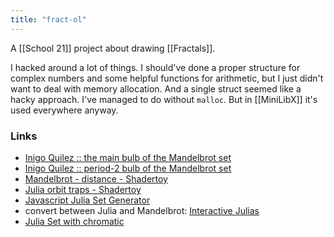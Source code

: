 ```yaml
---
title: "fract-ol"
---
```


A [[School 21]] project about drawing [[Fractals]].

I hacked around a lot of things. I should've done a proper structure for complex numbers and some helpful functions for arithmetic, but I just didn't want to deal with memory allocation. And a single struct seemed like a hacky approach. I've managed to do without `malloc`. But in [[MiniLibX]]  it's used everywhere anyway.

### Links
- [Inigo Quilez :: the main bulb of the Mandelbrot set](https://iquilezles.org/www/articles/mset_1bulb/mset1bulb.htm)
- [Inigo Quilez :: period-2 bulb of the Mandelbrot set](https://iquilezles.org/www/articles/mset_2bulb/mset2bulb.htm)
- [Mandelbrot - distance - Shadertoy](https://www.shadertoy.com/view/lsX3W4)
- [Julia orbit traps - Shadertoy](https://www.shadertoy.com/view/4d23WG)
- [Javascript Julia Set Generator](https://marksmath.org/visualization/julia_sets/)
- convert between Julia and Mandelbrot: [Interactive Julias](https://www.shadertoy.com/view/Md2cRd)
- [Julia Set with chromatic](https://www.shadertoy.com/view/lst3WH)
